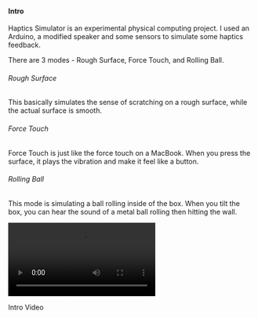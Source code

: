 #### Intro

Haptics Simulator is an experimental physical computing project. I used an Arduino, a modified speaker and some sensors to simulate some haptics feedback.

There are 3 modes - Rough Surface, Force Touch, and Rolling Ball.

###### Rough Surface

This basically simulates the sense of scratching on a rough surface, while the actual surface is smooth.

###### Force Touch

Force Touch is just like the force touch on a MacBook. When you press the surface, it plays the vibration and make it feel like a button.

###### Rolling Ball

This mode is simulating a ball rolling inside of the box. When you tilt the box, you can hear the sound of a metal ball rolling then hitting the wall.

<div class="video-wrapper">
  <video controls>
    <source src="./assets/img/haptics-simulator.mp4" type="video/mp4">
  </video>
  <p class="col-xs-12 caption">Intro Video</p>
</div>
